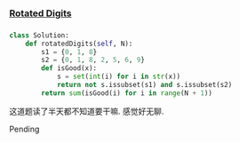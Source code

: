 ### [Rotated Digits](https://leetcode.com/problems/rotated-digits/)


### 


```Python
class Solution:
    def rotatedDigits(self, N):
        s1 = {0, 1, 8}
        s2 = {0, 1, 8, 2, 5, 6, 9}
        def isGood(x):    
            s = set(int(i) for i in str(x))
            return not s.issubset(s1) and s.issubset(s2) 
        return sum(isGood(i) for i in range(N + 1))
```


这道题读了半天都不知道要干嘛. 感觉好无聊.

Pending
